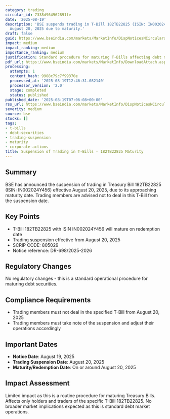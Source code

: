 ```yaml
---
category: trading
circular_id: 7338d964962891fe
date: '2025-08-19'
description: 'BSE suspends trading in T-Bill 182TB22825 (ISIN: IN002024Y456) effective
  August 20, 2025 due to maturity.'
draft: false
guid: https://www.bseindia.com/markets/MarketInfo/DispNoticesNCirculars.aspx?Noticeid={79FAEDFC-04B5-4B14-BB66-4536FC369F39}&noticeno=20250819-4&dt=08/19/2025&icount=4&totcount=31&flag=0
impact: medium
impact_ranking: medium
importance_ranking: medium
justification: Standard procedure for maturing T-Bills affecting debt market operations
pdf_url: https://www.bseindia.com/markets/MarketInfo/DownloadAttach.aspx?id=20250819-4&attachedId=
processing:
  attempts: 1
  content_hash: 9908c79c7f99370e
  processed_at: '2025-08-19T12:46:31.082140'
  processor_version: '2.0'
  stage: completed
  status: published
published_date: '2025-08-19T07:06:08+00:00'
rss_url: https://www.bseindia.com/markets/MarketInfo/DispNoticesNCirculars.aspx?Noticeid={79FAEDFC-04B5-4B14-BB66-4536FC369F39}&noticeno=20250819-4&dt=08/19/2025&icount=4&totcount=31&flag=0
severity: medium
source: bse
stocks: []
tags:
- t-bills
- debt-securities
- trading-suspension
- maturity
- corporate-actions
title: Suspension of Trading in T-Bills - 182TB22825 Maturity
---
```


## Summary

BSE has announced the suspension of trading in Treasury Bill 182TB22825 (ISIN: IN002024Y456) effective August 20, 2025, due to its approaching maturity date. Trading members are advised not to deal in this T-Bill from the suspension date.

## Key Points

- T-Bill 182TB22825 with ISIN IN002024Y456 will mature on redemption date
- Trading suspension effective from August 20, 2025
- SCRIP CODE: 805029
- Notice reference: DR-698/2025-2026

## Regulatory Changes

No regulatory changes - this is a standard operational procedure for maturing debt securities.

## Compliance Requirements

- Trading members must not deal in the specified T-Bill from August 20, 2025
- Trading members must take note of the suspension and adjust their operations accordingly

## Important Dates

- **Notice Date**: August 19, 2025
- **Trading Suspension Date**: August 20, 2025
- **Maturity/Redemption Date**: On or around August 20, 2025

## Impact Assessment

Limited impact as this is a routine procedure for maturing Treasury Bills. Affects only holders and traders of the specific T-Bill 182TB22825. No broader market implications expected as this is standard debt market operations.